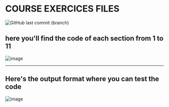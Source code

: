 # COURSE EXERCICES FILES
![GitHub last commit (branch)](https://img.shields.io/github/last-commit/nosisatlas/cef_practical_app/main)


## here you'll find the code of each section from 1 to 11

![image](https://github.com/NosisAtlas/cef_practical_app/assets/71009594/40080ae9-0ae2-4e43-b676-bb77b8d18ab9)

<hr>

## Here's the output format where you can test the code

![image](https://github.com/NosisAtlas/cef_practical_app/assets/71009594/f6fa5ad7-d4b9-4536-a3cc-be3dfaa46550)
